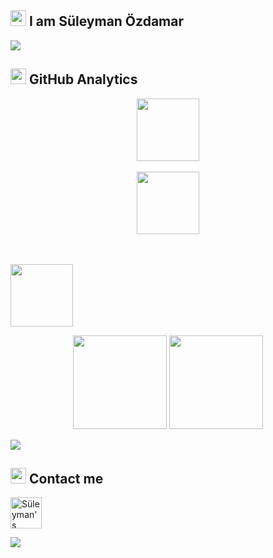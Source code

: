 ## <img alt=".." height="25rem" src="https://user-images.githubusercontent.com/71924410/122061745-78121800-cdf7-11eb-8133-14e87a0bfb93.png" /> I am Süleyman Özdamar 

<img src="https://media0.giphy.com/media/xUPGGDNsLvqsBOhuU0/giphy.gif?cid=790b7611603dced5755c69dd18fbea6e2033c46922bc107f&rid=giphy.gif&ct=g" /> 




## <img alt=".." height="25rem" src="https://user-images.githubusercontent.com/71924410/122061745-78121800-cdf7-11eb-8133-14e87a0bfb93.png" /> GitHub Analytics
<p align="center">
<img align="center" height="100em" src="https://github-readme-stats.vercel.app/api?username=SuleymanOzdamar&&show_icons=true&title_color=333&icon_color=bb2acf&text_color=daf7dc&bg_color=151515">
<br/> <br/>
<img align="center" height="100em"  src="https://github-readme-stats.vercel.app/api/top-langs/?username=SuleymanOzdamar&hide_title=false&layout=compact&theme=gotham&count_private=true" />
</p>
<br/> <br/>
<img align="center" height="100em" src="https://github-readme-streak-stats.herokuapp.com/?user=SuleymanOzdamar&include_all_commits=true&hide_border=true&theme=midnight-purple"/>
</p>

<p align="center">
<img align="" height='150px' src="https://github-readme-stats-aryashah2k.vercel.app/api?username=SuleymanOzdamar&hide_title=true&show_icons=true&theme=gotham&include_all_commits=true" />
<img align="" height='150px' src="https://github-readme-stats.vercel.app/api/top-langs/?username=SuleymanOzdamar&hide_title=false&layout=compact&theme=gotham&count_private=true" />
</p>

<img src="https://raw.githubusercontent.com/rodrigograca31/rodrigograca31/master/matrix.svg" />



## <img alt=".." height="25rem" src="https://user-images.githubusercontent.com/71924410/122061745-78121800-cdf7-11eb-8133-14e87a0bfb93.png" /> Contact me
<a href="https://www.linkedin.com/in/s%C3%BCleyman-%C3%B6zdamar-35020a199/" target="_blank" rel="nofollow">
    <img height="50rem" alt="Süleyman's Linkedin" src="https://cdn4.iconfinder.com/data/icons/social-media-logos-6/512/56-linkedin-512.png" />
</a>

![](https://activity-graph.herokuapp.com/graph?username=SuleymanOzdamar&theme=react-dark&area=true)


